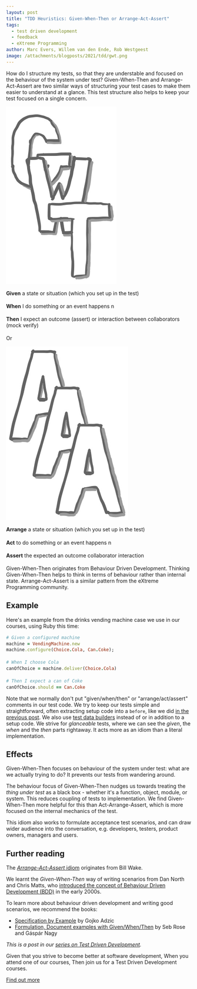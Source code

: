 ```yaml
---
layout: post
title: "TDD Heuristics: Given-When-Then or Arrange-Act-Assert"
tags:
  - test driven development
  - feedback
  - eXtreme Programming
author: Marc Evers, Willem van den Ende, Rob Westgeest
image: /attachments/blogposts/2021/tdd/gwt.png
---
```


How do I structure my tests, so that they are understable and focused on the
behaviour of the system under test? Given-When-Then and Arrange-Act-Assert are
two similar ways of structuring your test cases to make them easier to
understand at a glance. This test structure also helps to keep your test focused
on a single concern.

<div class="shout-out">
  <div>
    <img src="/attachments/blogposts/2021/tdd/gwt.png" alt="letters: G W T">
  </div>
  <div>
<p style="text-align: left; padding-bottom: 0.3em;">
<strong>Given</strong> a state or situation (which you set up in the test)
</p>
<p style="text-align: left; padding-bottom: 0.3em;">
<strong>When</strong> I do something or an event happens 
n </p>
<p style="text-align: left; padding-bottom: 0.3em;">
<strong>Then</strong> I expect an outcome (assert) or interaction between collaborators (mock verify)
</p>
  </div>
</div>

Or

<div class="shout-out">
  <div>
    <img src="/attachments/blogposts/2021/tdd/aaa.png" alt="letters: A A A">
  </div>
  <div>
<p style="text-align: left; padding-bottom: 0.3em;">
<strong>Arrange</strong> a state or situation (which you set up in the test)
</p>
<p style="text-align: left; padding-bottom: 0.3em;">
<strong>Act</strong> to do something or an event happens 
n </p>
<p style="text-align: left; padding-bottom: 0.3em;">
<strong>Assert</strong> the expected an outcome collaborator interaction
</p>
  </div>
</div>

Given-When-Then originates from Behaviour Driven Development. Thinking
Given-When-Then helps to think in terms of behaviour rather than internal state.
Arrange-Act-Assert is a similar pattern from the eXtreme Programming community.

## Example

Here's an example from the drinks vending machine case we use in our courses, using Ruby this time:
  
```ruby
# Given a configured machine
machine = VendingMachine.new
machine.configure(Choice.Cola, Can.Coke);

# When I choose Cola
canOfChoice = machine.deliver(Choice.Cola)

# Then I expect a can of Coke
canOfChoice.should == Can.Coke
```

Note that we normally don't put "given/when/then" or "arrange/act/assert"
comments in our test code. We try to keep our tests simple and straightforward,
often extracting setup code into a `before`, like we did [in the previous post](2021/08/27/tdd-one-assert-per-test.html). We also use 
[test data builders](/2020/10/09/test-data-builders.html) instead of or in addition to a setup code. We strive for _glanceable_ tests, where we can see the
_given_, the _when_ and the _then_ parts rightaway. It acts more as an idiom than a literal implementation.

## Effects

Given-When-Then focuses on behaviour of the system under test: what are we actually trying to do?
It prevents our tests from wandering around.

The behaviour focus of Given-When-Then nudges us towards treating the _thing under test_
as a black box - whether it's a function, object, module, or
system. This reduces coupling of tests to implementation.
We find Given-When-Then more helpful for this than Act-Arrange-Assert, which is more
focused on the internal mechanics of the test.

This idiom also works to formulate acceptance test scenarios, and
can draw wider audience into the conversation, e.g. developers, testers, product owners, managers and users.

## Further reading

The [_Arrange-Act-Assert_ idiom](http://xp123.com/articles/3a-arrange-act-assert/) originates from Bill Wake. 

We learnt the *Given-When-Then* way of writing scenarios from Dan North and Chris
Matts, who [introduced the concept of Behaviour Driven Development
(BDD)](https://dannorth.net/introducing-bdd/) in the early 2000s. 

To learn more about behaviour driven development and writing good scenarios, we recommend the books:
- [Specification by Example](https://gojko.net/books/specification-by-example/) by Gojko Adzic
- [Formulation, Document examples with Given/When/Then](https://leanpub.com/bddbooks-formulation) by Seb Rose and Gáspár Nagy

_This is a post in our [series on Test Driven Development](/blog-by-tag#tag-test-driven-development)._

<aside>
  <p>Given that you strive to become better at software development, When you attend one of our courses, Then join us for a Test Driven Development courses. 
  </p>
  <p><div>
    <a href="/training/test-driven-development">Find out more</a>
  </div></p>
</aside>
